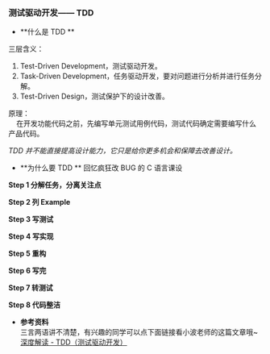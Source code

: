 ### 测试驱动开发—— TDD 

* **什么是 TDD **

三层含义：
 1. Test-Driven Development，测试驱动开发。
 2. Task-Driven Development，任务驱动开发，要对问题进行分析并进行任务分解。
 3. Test-Driven Design，测试保护下的设计改善。

原理：
 <br> &nbsp; &nbsp; 在开发功能代码之前，先编写单元测试用例代码，测试代码确定需要编写什么产品代码。

*TDD 并不能直接提高设计能力，它只是给你更多机会和保障去改善设计。*

* **为什么要 TDD **
回忆疯狂改 BUG 的 C 语言课设

**Step 1 分解任务，分离关注点**

**Step 2 列 Example**

**Step 3 写测试**

**Step 4 写实现**

**Step 5 重构**

**Step 6 写完**

**Step 7 转测试**

**Step 8 代码整洁**

* **参考资料**
<br>三言两语讲不清楚，有兴趣的同学可以点下面链接看小波老师的这篇文章哦~
<br>[深度解读 - TDD（测试驱动开发）](https://www.jianshu.com/p/62f16cd4fef3)

